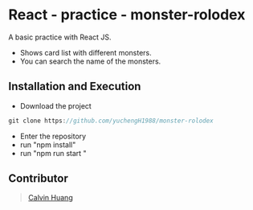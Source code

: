 # React - practice - monster-rolodex

A basic practice with React JS.

- Shows card list with different monsters.
- You can search the name of the monsters.

## Installation and Execution

- Download the project

```js
git clone https://github.com/yuchengH1988/monster-rolodex
```

- Enter the repository
- run "npm install"
- run "npm run start  "

## Contributor

> [Calvin Huang](https://github.com/yuchengH1988)
